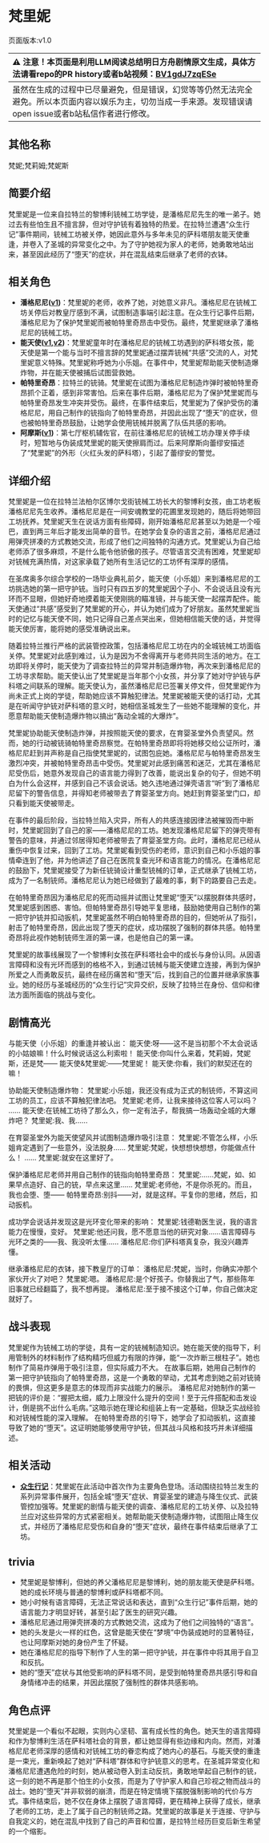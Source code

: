 # 梵里妮
页面版本:v1.0
 

| :warning: 注意！本页面是利用LLM阅读总结明日方舟剧情原文生成，具体方法请看repo的PR history或者b站视频：[BV1gdJ7zqESe](https://www.bilibili.com/video/BV1gdJ7zqESe/)         |
|:----------------------------|
| 虽然在生成的过程中已尽量避免，但是错误，幻觉等等仍然无法完全避免。所以本页面内容以娱乐为主，切勿当成一手来源。发现错误请open issue或者b站私信作者进行修改。|



## 其他名称
梵妮;梵莉姆;梵妮斯
## 简要介绍
梵里妮是一位来自拉特兰的黎博利铳械工坊学徒，是潘格尼尼先生的唯一弟子。她过去有些怕生且不擅言辞，但对守护铳有着独特的热爱。在拉特兰遭遇“众生行记”事件期间，铳械工坊被关停，她因此意外与多年未见的萨科塔朋友能天使重逢，并卷入了圣城的异常变化之中。为了守护她视为家人的老师，她勇敢地站出来，甚至因此经历了“堕天”的症状，并在混乱结束后继承了老师的衣钵。
## 相关角色
-   **潘格尼尼([v1](extended_char_pan_ge_ni_ni.md))**：梵里妮的老师，收养了她，对她意义非凡。潘格尼尼在铳械工坊关停后对教皇厅感到不满，试图制造事端引起注意。在众生行记事件后期，潘格尼尼为了保护梵里妮而被帕特里奇昂击中受伤。最终，梵里妮继承了潘格尼尼的铳械工坊。
-   **能天使([v1](char_103_angel.md),[v2](../char_v3/char_103_angel.md))**：梵里妮童年时在潘格尼尼的铳械工坊遇到的萨科塔女孩，能天使是第一个能与当时不擅言辞的梵里妮通过摆弄铳械“共感”交流的人，对梵里妮意义特殊。梵里妮称呼她为小乐姐。在事件中，梵里妮帮助能天使制造爆炸物，并在能天使被捕后试图营救她。
-   **帕特里奇昂**：拉特兰的铳骑。梵里妮在试图为潘格尼尼制造炸弹时被帕特里奇昂抓个正着，感到非常害怕。后来在事件后期，潘格尼尼为了保护梵里妮而与帕特里奇昂发生冲突并受伤。最终，在事件结束后，梵里妮为了保护受伤的潘格尼尼，用自己制作的铳指向了帕特里奇昂，并因此出现了“堕天”的症状，但也被帕特里奇昂鼓励，让她学会使用铳械并脱离了队伍共感的影响。
-   **阿摩斯([v1](extended_char_a_mo_si.md))**：第七厅枢机辅佐官，在前往潘格尼尼的铳械工坊办理关停手续时，短暂地与伪装成梵里妮的能天使擦肩而过。后来阿摩斯向蕾缪安描述了“梵里妮”的外形（火红头发的萨科塔），引起了蕾缪安的警觉。
## 详细介绍
梵里妮是一位在拉特兰法柏尔区博尔戈街铳械工坊长大的黎博利女孩，由工坊老板潘格尼尼先生收养。潘格尼尼是在一间安魂教堂的花圃里发现她的，随后将她带回工坊抚养。梵里妮天生在说话方面有些障碍，刚开始潘格尼尼甚至以为她是一个哑巴，直到两三年后才能发出简单的音节。在她学会复杂的语言之前，潘格尼尼通过用弹壳拼凑的方式教她交流，形成了他们之间独特的沟通方式。梵里妮认为自己给老师添了很多麻烦，不是什么能令他骄傲的孩子。尽管语言交流有困难，梵里妮却对铳械充满热情，对这家承载了她所有生活记忆的工坊怀有深厚的感情。

在圣席奥多尔综合学校的一场毕业典礼前夕，能天使（小乐姐）来到潘格尼尼的工坊挑选她的第一把守护铳。当时只有四五岁的梵里妮因个子小、不会说话且没有光环而不显眼，但她好奇地摸着能天使刚挑的瞄准镜，并与能天使一起摆弄配件。能天使通过“共感”感受到了梵里妮的开心，并认为她们成为了好朋友。虽然梵里妮当时的记忆与能天使不同，她只记得自己差点哭出来，但她相信能天使的话，并觉得能天使厉害，能将她的感受准确说出来。

随着拉特兰推行严格的武装管控政策，包括潘格尼尼工坊在内的全城铳械工坊面临关停。梵里妮对此感到难过，认为是因为不舍得离开与老师共同生活的地方。在工坊即将关停时，能天使为了调查拉特兰的异常并制造爆炸物，再次来到潘格尼尼的工坊寻求帮助。能天使认出了梵里妮是当年那个小女孩，并分享了她对守护铳与萨科塔之间联系的理解。能天使认为，虽然潘格尼尼已签署关停文件，但梵里妮作为尚未正式上岗的学徒，帮助她应该不算触犯律法。梵里妮被能天使的话打动，尤其是在听闻守护铳对萨科塔的意义时，她相信圣城发生了一些她不能理解的变化，并愿意帮助能天使制造爆炸物以搞出“轰动全城的大爆炸”。

梵里妮协助能天使制造炸弹，并按照能天使的要求，在育婴圣堂外负责望风。然而，她的行动被铳骑帕特里奇昂察觉。在帕特里奇昂即将将她移交给公证所时，潘格尼尼赶到并声称是自己指使梵里妮的，试图包庇她。潘格尼尼与帕特里奇昂发生激烈冲突，并被帕特里奇昂击中受伤。梵里妮对此感到痛苦和迷茫，尤其在潘格尼尼受伤后，她意外发现自己的语言能力得到了改善，能说出复杂的句子，但她不明白为什么会这样，并感到自己不该会说话。她久违地通过弹壳语言“听”到了潘格尼尼留下的警告信息，并得知老师被带去了育婴圣堂方向。她赶到育婴圣堂门口，却只看到能天使被带走。

在事件的最后阶段，当拉特兰陷入灾异，所有人的共感连接因律法被摧毁而中断时，梵里妮回到了自己的家——潘格尼尼的工坊。她发现潘格尼尼留下的弹壳带有警告的意味，并通过邻居得知老师被带去了育婴圣堂方向。此时，潘格尼尼已经从重伤中恢复过来，回到了工坊。梵里妮看到受伤的老师，意识到自己和小乐姐的事情牵连到了他，并为他讲述了自己在医院复查光环和语言能力的情况。在潘格尼尼的鼓励下，梵里妮接受了为新任铳骑设计重型铳械的订单，正式继承了铳械工坊，成为了一名制铳师。潘格尼尼认为她已经做到了最难的事，剩下的路要自己去走。

在帕特里奇昂因为潘格尼尼的死而动摇并试图让梵里妮“堕天”以摆脱群体共感时，梵里妮感到困惑、害怕。但帕特里奇昂引导她平复思绪，鼓励她使用自己制作的第一把守护铳并扣动扳机，梵里妮虽然不明白帕特里奇昂的目的，但她听从了指引，射击了帕特里奇昂，因此出现了堕天的症状，成功摆脱了强制的群体共感。帕特里奇昂将此视作她制铳师生涯的第一课，也是他自己的第一课。

梵里妮的故事线展现了一个黎博利女孩在萨科塔社会中的成长与身份认同。从因语言障碍和没有光环而感到的格格不入，到通过铳械与能天使建立连接，再到为保护所爱之人而勇敢反抗，最终在经历痛苦和“堕天”后，找到自己的位置并继承家族事业。她的经历与圣城经历的“众生行记”灾异交织，反映了拉特兰在身份、信仰和律法方面所面临的挑战与变化。
## 剧情高光
与能天使（小乐姐）的重逢并被认出：
能天使:呀——这不是当初那个不太会说话的小姑娘嘛！什么时候说话这么利索啦！
能天使:你叫什么来着，梵莉姆，梵妮斯，还是梵——
能天使&梵里妮:——梵里妮！
能天使:你看，我们的默契还在的嘛！

协助能天使制造爆炸物：
梵里妮:小乐姐，我还没有成为正式的制铳师，不算这间工坊的员工，应该不算触犯律法吧。
梵里妮:老师，让我来接待这位客人可以吗？
......
能天使:在铳械工坊待了那么久，你一定有法子，帮我搞一场轰动全城的大爆炸吧？
梵里妮:我、我......

在育婴圣堂外为能天使望风并试图制造爆炸吸引注意：
梵里妮:不管怎么样，小乐姐肯定遇到了一些意外，没法脱身......
梵里妮:梵妮，快想想快想想，你能做点什么！
......
梵里妮:就安在这里好了。

保护潘格尼尼老师并用自己制作的铳指向帕特里奇昂：
梵里妮:......梵妮，如、如果早点造好、自己的铳，早点来这里......
梵里妮:老师他，不是你杀死的。而且，我也会堕、堕——
帕特里奇昂:别抖——对，就是这样。平复你的思绪，然后，扣动扳机。

成功学会说话并发现这是光环变化带来的影响：
梵里妮:钱德勒医生说，我的语言能力在慢慢，变好。
梵里妮:他还问我，愿不愿意当他的研究对象......语言障碍与光环之类的——我、我没听太懂......
潘格尼尼:你们萨科塔真复杂，我没兴趣弄懂。

继承潘格尼尼的衣钵，接下教皇厅的订单：
潘格尼尼:梵妮，当时，你确实冲那个家伙开火了对吧？
梵里妮:嗯。
潘格尼尼:是个好孩子。你替我出了气，那些陈年旧事就已经翻篇了，我不想再提。
潘格尼尼:至于接不接这个订单，你自己做决定就好了。
## 战斗表现
梵里妮作为铳械工坊的学徒，具有一定的铳械制造知识。她在能天使的指导下，利用管制外的材料制作了结构精巧但威力有限的炸弹，能“一次炸断三根柱子”。她也制作了简易炸弹用于吸引注意，但实际威力不大。
在故事后期，她用自己制作的第一把守护铳指向了帕特里奇昂，这是一个勇敢的举动，尤其考虑到她之前对铳骑的畏惧，但这更多是意志的体现而非实战能力的展示。
潘格尼尼对她制作的第一把铳的评价是：“握把太细，威力上限没什么提升的空间！至于元件搭配和击发设计，倒是挑不出什么毛病。”这暗示她在理论和组装上有一定基础，但缺乏实战经验和对铳械性能的深入理解。
在帕特里奇昂的引导下，她学会了扣动扳机，这直接导致了她的“堕天”。这证明她能够使用守护铳，但其战斗风格和技巧并未详细描述。
## 相关活动
-   **[众生行记](../stories/act42side.md)**：梵里妮在此活动中首次作为主要角色登场。活动围绕拉特兰发生的系列异常事件展开，包括全城“堕天”症状、育婴圣堂的建造与降生仪式、武装管控加强等。梵里妮的剧情与能天使的调查、潘格尼尼的工坊关停、以及拉特兰应对这些异常的方式紧密相关。她帮助能天使制造爆炸物，试图阻止降生仪式，并经历了潘格尼尼受伤和自身的“堕天”症状，最终在事件结束后继承了工坊。
## trivia
- 梵里妮是黎博利，但她的养父潘格尼尼是黎博利，她的朋友能天使是萨科塔。她的成长环境与普通的黎博利或萨科塔都不同。
- 她小时候有语言障碍，无法正常说话和表达，直到“众生行记”事件后期，她的语言能力才明显好转，甚至引起了医生的研究兴趣。
- 潘格尼尼通过用弹壳拼凑的方式教她交流，这成为了他们之间独特的“语言”。
- 她的头发是火一样的红色，这曾是能天使在“梦境”中伪装成她时的显著特征，也让阿摩斯对她的身份产生了怀疑。
- 她在潘格尼尼的指导下制作了人生的第一把守护铳，并在事件中将其用于自卫和反抗。
- 她的“堕天”症状与其他受影响的萨科塔不同，是受到帕特里奇昂共感引导和自身情绪冲击的结果，并因此摆脱了强制性的群体共感影响。
## 角色点评
梵里妮是一个看似不起眼，实则内心坚韧、富有成长性的角色。她天生的语言障碍和作为黎博利生活在萨科塔社会的背景，都让她显得有些边缘和内向。然而，对潘格尼尼老师深厚的感情和对铳械工坊的眷恋构成了她内心的基石。与能天使的重逢是一束光，重新唤起了她对“萨科塔”群体和守护铳意义的思考。在圣城异常变化和潘格尼尼遭遇危险的时刻，她从被动卷入到主动反抗，勇敢地举起自己制作的铳，这一刻的她不再是那个怕生的小女孩，而是为了守护家人和自己珍视之物而战斗的战士。她的“堕天”并非软弱的崩溃，而是在特定情境下摆脱强制影响的代价与方式。事件结束后，她不仅在身体上摆脱了语言障碍，更在精神上获得了成长，继承了老师的工坊，走上了属于自己的制铳师之路。梵里妮的故事是关于连接、守护与自我定义的，她在混乱中找到了自己的声音和位置，是拉特兰经历巨变后新生希望的一个缩影。